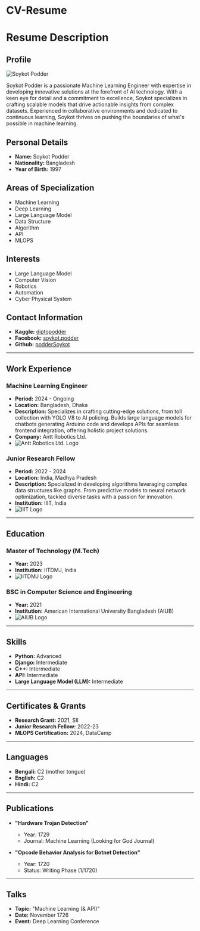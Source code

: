 # CV-Resume

# Resume Description

## Profile

![Soykot Podder](soykot.jpeg)

Soykot Podder is a passionate Machine Learning Engineer with expertise in developing innovative solutions at the forefront of AI technology. With a keen eye for detail and a commitment to excellence, Soykot specializes in crafting scalable models that drive actionable insights from complex datasets. Experienced in collaborative environments and dedicated to continuous learning, Soykot thrives on pushing the boundaries of what's possible in machine learning.

## Personal Details

- **Name:** Soykot Podder
- **Nationality:** Bangladesh
- **Year of Birth:** 1997

## Areas of Specialization

- Machine Learning
- Deep Learning
- Large Language Model
- Data Structure
- Algorithm
- API
- MLOPS

## Interests

- Large Language Model
- Computer Vision
- Robotics
- Automation
- Cyber Physical System

## Contact Information

- **Kaggle:** [diptopodder]((https://www.kaggle.com/diptopodder))
- **Facebook:** [soykot.podder]([facebook.com/soykot.podder](https://www.facebook.com/soykot.podder/))
- **Github:** [podderSoykot](https://github.com/podderSoykot)

---

## Work Experience

### Machine Learning Engineer
- **Period:** 2024 - Ongoing
- **Location:** Bangladesh, Dhaka
- **Description:** Specializes in crafting cutting-edge solutions, from toll collection with YOLO V8 to AI policing. Builds large language models for chatbots generating Arduino code and develops APIs for seamless frontend integration, offering holistic project solutions.
- **Company:** Antt Robotics Ltd.
- ![Antt Robotics Ltd. Logo](anttroboticsltd_logo.jpeg)

### Junior Research Fellow
- **Period:** 2022 - 2024
- **Location:** India, Madhya Pradesh
- **Description:** Specialized in developing algorithms leveraging complex data structures like graphs. From predictive models to neural network optimization, tackled diverse tasks with a passion for innovation.
- **Institution:** IIIT, India
- ![IIIT Logo](iiit.jpeg)

---

## Education

### Master of Technology (M.Tech)
- **Year:** 2023
- **Institution:** IITDMJ, India
- ![IITDMJ Logo](iiit.jpeg)

### BSC in Computer Science and Engineering
- **Year:** 2021
- **Institution:** American International University Bangladesh (AIUB)
- ![AIUB Logo](AIUB.png)

---

## Skills

- **Python:** Advanced
- **Django:** Intermediate
- **C++:** Intermediate
- **API:** Intermediate
- **Large Language Model (LLM):** Intermediate

---

## Certificates & Grants

- **Research Grant:** 2021, SII
- **Junior Research Fellow:** 2022-23
- **MLOPS Certification:** 2024, DataCamp

---

## Languages

- **Bengali:** C2 (mother tongue)
- **English:** C2
- **Hindi:** C2

---

## Publications

- **"Hardware Trojan Detection"**
  - Year: 1729
  - Journal: Machine Learning (Looking for God Journal)

- **"Opcode Behavior Analysis for Botnet Detection"**
  - Year: 1720
  - Status: Writing Phase (1/1720)

---

## Talks

- **Topic:** "Machine Learning (& API)"
- **Date:** November 1726
- **Event:** Deep Learning Conference
